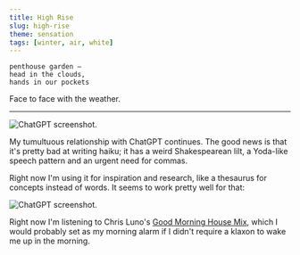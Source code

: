 ```yaml
---
title: High Rise
slug: high-rise
theme: sensation
tags: [winter, air, white]
---
```


```
penthouse garden —
head in the clouds,
hands in our pockets
```

Face to face with the weather.

<!--more-->

---

![ChatGPT screenshot.](/images/2023-06-07-chatgpt-haiku.png)

My tumultuous relationship with ChatGPT continues.
The good news is that it's pretty bad at writing haiku; it has a weird Shakespearean lilt, a Yoda-like speech pattern and an urgent need for commas. 

Right now I'm using it for inspiration and research, like a thesaurus for concepts instead of words.
It seems to work pretty well for that:

![ChatGPT screenshot.](/images/2023-06-07-chatgpt-birds.png)

Right now I'm listening to Chris Luno's [Good Morning House Mix][1], which I would probably set as my morning alarm if I didn't require a klaxon to wake me up in the morning.

[1]: https://youtu.be/GW05iIpTJN8
